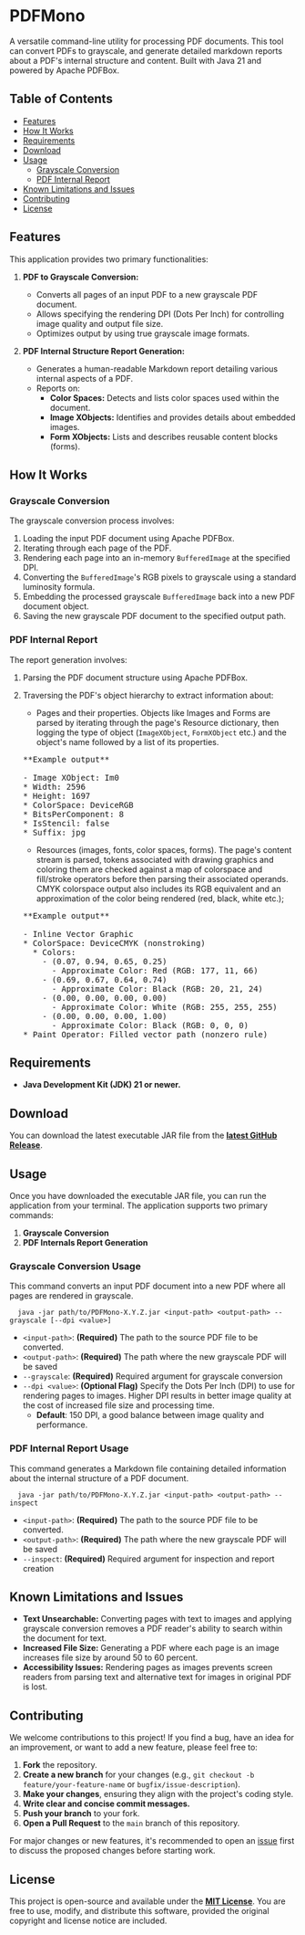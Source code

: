 # PDFMono

A versatile command-line utility for processing PDF documents. This tool can convert PDFs to grayscale, and generate detailed markdown reports about a PDF's internal structure and content. Built with Java 21 and powered by Apache PDFBox.

## Table of Contents

* [Features](#features)
* [How It Works](#how-it-works)
* [Requirements](#requirements)
* [Download](#download)
* [Usage](#usage)
    * [Grayscale Conversion](#grayscale-conversion-usage)
    * [PDF Internal Report](#pdf-internal-report-usage)
* [Known Limitations and Issues](#known-limitations-and-issues)
* [Contributing](#contributing)
* [License](#license)

## Features

This application provides two primary functionalities:

1.  **PDF to Grayscale Conversion:**
    * Converts all pages of an input PDF to a new grayscale PDF document.
    * Allows specifying the rendering DPI (Dots Per Inch) for controlling image quality and output file size.
    * Optimizes output by using true grayscale image formats.

2.  **PDF Internal Structure Report Generation:**
    * Generates a human-readable Markdown report detailing various internal aspects of a PDF.
    * Reports on:
        * **Color Spaces:** Detects and lists color spaces used within the document.
        * **Image XObjects:** Identifies and provides details about embedded images.
        * **Form XObjects:** Lists and describes reusable content blocks (forms).
       

## How It Works

### Grayscale Conversion

The grayscale conversion process involves:
1.  Loading the input PDF document using Apache PDFBox.
2.  Iterating through each page of the PDF.
3.  Rendering each page into an in-memory `BufferedImage` at the specified DPI.
4.  Converting the `BufferedImage`'s RGB pixels to grayscale using a standard luminosity formula.
5.  Embedding the processed grayscale `BufferedImage` back into a new PDF document object.
6.  Saving the new grayscale PDF document to the specified output path.

### PDF Internal Report

The report generation involves:
1.  Parsing the PDF document structure using Apache PDFBox.
2.  Traversing the PDF's object hierarchy to extract information about:
    * Pages and their properties.
    Objects like Images and Forms are parsed by iterating through the page's Resource dictionary, then logging the type of object (`ImageXObject`, `FormXObject` etc.) and the object's name followed by a list of its properties.  
    
    <pre>
    **Example output**
    
    - Image XObject: Im0
    * Width: 2596
    * Height: 1697
    * ColorSpace: DeviceRGB
    * BitsPerComponent: 8
    * IsStencil: false
    * Suffix: jpg
    </pre>
    
    * Resources (images, fonts, color spaces, forms). The page's content stream is parsed, tokens associated with drawing graphics and coloring them are checked against a map of colorspace and fill/stroke operators before then parsing their associated operands. CMYK colorspace output also includes its RGB equivalent and an approximation of the color being rendered (red, black, white etc.);
    <pre>**Example output**
    
    - Inline Vector Graphic
    * ColorSpace: DeviceCMYK (nonstroking)
      * Colors: 
        - (0.07, 0.94, 0.65, 0.25)
          - Approximate Color: Red (RGB: 177, 11, 66)
        - (0.69, 0.67, 0.64, 0.74)
          - Approximate Color: Black (RGB: 20, 21, 24)
        - (0.00, 0.00, 0.00, 0.00)
          - Approximate Color: White (RGB: 255, 255, 255)
        - (0.00, 0.00, 0.00, 1.00)
          - Approximate Color: Black (RGB: 0, 0, 0)
    * Paint Operator: Filled vector path (nonzero rule)</pre>

## Requirements

* **Java Development Kit (JDK) 21 or newer.**
## Download

You can download the latest executable JAR file from the [**latest GitHub Release**](https://github.com/aschwimm/PDFMono/releases/latest).

## Usage

Once you have downloaded the executable JAR file, you can run the application from your terminal. The application supports two primary commands: 
1. **Grayscale Conversion**
2. **PDF Internals Report Generation**
### Grayscale Conversion Usage
This command converts an input PDF document into a new PDF where all pages are rendered in grayscale.
```
  java -jar path/to/PDFMono-X.Y.Z.jar <input-path> <output-path> --grayscale [--dpi <value>]
```
* `<input-path>`: **(Required)** The path to the source PDF file to be converted.
* `<output-path>`: **(Required)** The path where the new grayscale PDF will be saved
* `--grayscale`: **(Required)** Required argument for grayscale conversion
* `--dpi <value>`: **(Optional Flag)** Specify the Dots Per Inch (DPI) to use for rendering pages to images. Higher DPI results in better image quality at the cost of increased file size and processing time.
    * **Default**: 150 DPI, a good balance between image quality and performance.
### PDF Internal Report Usage
This command generates a Markdown file containing detailed information about the internal structure of a PDF document.
```
  java -jar path/to/PDFMono-X.Y.Z.jar <input-path> <output-path> --inspect
```
* `<input-path>`: **(Required)** The path to the source PDF file to be converted.
* `<output-path>`: **(Required)** The path where the new grayscale PDF will be saved
* `--inspect`: **(Required)** Required argument for inspection and report creation

## Known Limitations and Issues
* **Text Unsearchable:** Converting pages with text to images and applying grayscale conversion removes a PDF reader's ability to search within the document for text.
* **Increased File Size:** Generating a PDF where each page is an image increases file size by around 50 to 60 percent.
* **Accessibility Issues:** Rendering pages as images prevents screen readers from parsing text and alternative text for images in original PDF is lost.

## Contributing

We welcome contributions to this project! If you find a bug, have an idea for an improvement, or want to add a new feature, please feel free to:

1.  **Fork** the repository.
2.  **Create a new branch** for your changes (e.g., `git checkout -b feature/your-feature-name` or `bugfix/issue-description`).
3.  **Make your changes**, ensuring they align with the project's coding style.
4.  **Write clear and concise commit messages.**
5.  **Push your branch** to your fork.
6.  **Open a Pull Request** to the `main` branch of this repository.

For major changes or new features, it's recommended to open an [issue](https://github.com/aschwimm/PDFMono/issues) first to discuss the proposed changes before starting work.

## License

This project is open-source and available under the [**MIT License**](LICENSE). You are free to use, modify, and distribute this software, provided the original copyright and license notice are included.